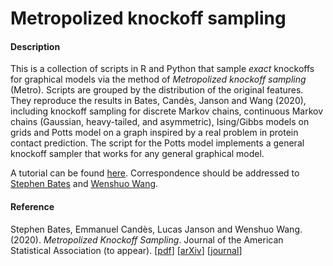 # Metropolized knockoff sampling

#### Description

This is a collection of scripts in R and Python that sample *exact* knockoffs for graphical models via the method of *Metropolized knockoff sampling* (Metro). Scripts are grouped by the distribution of the original features. They reproduce the results in Bates, Candès, Janson and Wang (2020), including knockoff sampling for discrete Markov chains, continuous Markov chains (Gaussian, heavy-tailed, and asymmetric), Ising/Gibbs models on grids and Potts model on a graph inspired by a real problem in protein contact prediction. The script for the Potts model implements a general knockoff sampler that works for any general graphical model.

A tutorial can be found [here](http://web.stanford.edu/group/candes/metro). Correspondence should be addressed to [Stephen Bates](https://web.stanford.edu/~stephen6) and [Wenshuo Wang](https://wenshuow.github.io).

#### Reference

Stephen Bates, Emmanuel Candès, Lucas Janson and Wenshuo Wang. (2020). *Metropolized Knockoff Sampling*. Journal of the American Statistical Association (to appear). [[pdf](http://lucasjanson.fas.harvard.edu/papers/Metropolized_Knockoff_Sampling-Bates_ea-2019.pdf)] [[arXiv](https://arxiv.org/abs/1903.00434)] [[journal](https://www.tandfonline.com/doi/full/10.1080/01621459.2020.1729163)]
